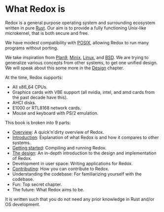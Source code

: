 What Redox is
=============

Redox is a general purpose operating system and surrounding ecosystem written in pure [Rust]. Our aim is to provide a fully functioning Unix-like microkernel, that is both secure and free.

We have modest compatibility with [POSIX], allowing Redox to run many programs without porting.

We take inspiration from [Plan9], [Minix], [Linux], and [BSD]. We are trying to generalize various concepts from other systems, to get one unified design. We will speak about this some more in the [Design] chapter.

At the time, Redox supports:

* All x86_64 CPUs.
* Graphics cards with VBE support (all nvidia, intel, and amd cards from the past decade have this).
* AHCI disks.
* E1000 or RTL8168 network cards.
* Mouse and keyboard with PS/2 emulation.

This book is broken into 9 parts:

- [Overview]: A quick'n'dirty overview of Redox.
- [Introduction]: Explanation of what Redox is and how it compares to other systems.
- [Getting started]: Compiling and running Redox.
- [The design]: An in-depth introduction to the design and implementation of Redox.
- Development in user space: Writing applications for Redox.
- [Contributing]: How you can contribute to Redox.
- Understanding the codebase: For familiarizing yourself with the codebase.
- Fun: Top secret chapter.
- The future: What Redox aims to be.

It is written such that you do not need any prior knowledge in Rust and/or OS development.

[Rust]:  https://www.rust-lang.org  
[POSIX]: https://en.wikipedia.org/wiki/POSIX
[Plan9]: http://plan9.bell-labs.com/plan9/index.html
[Minix]: http://www.minix3.org/
[Linux]: https://en.wikipedia.org/wiki/Linux
[BSD]: http://www.bsd.org/

[Design]: ./design/design.html
[Overview]: ./overview/welcome.html
[Introduction]: ./introduction/why_redox.html
[Getting started]: ./getting_started/preparing_the_build.html
[The design]: ./design/design.html
[Contributing]: ./contributing/chat.html
